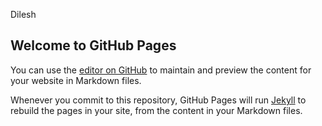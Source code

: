 Dilesh
## Welcome to GitHub Pages

You can use the [editor on GitHub](https://github.com/makwad/Public_NHS-Bolton-CCG/edit/master/README.md) to maintain and preview the content for your website in Markdown files.

Whenever you commit to this repository, GitHub Pages will run [Jekyll](https://jekyllrb.com/) to rebuild the pages in your site, from the content in your Markdown files.

